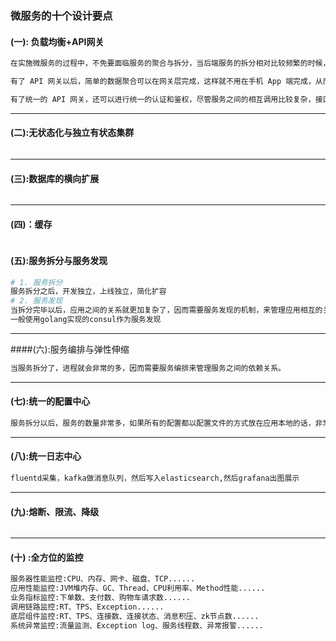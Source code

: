 ### 微服务的十个设计要点

#### (一): 负载均衡+API网关

```bash
在实施微服务的过程中，不免要面临服务的聚合与拆分，当后端服务的拆分相对比较频繁的时候，作为手机 App 来讲，往往需要一个统一的入口，将不同的请求路由到不同的服务，无论后面如何拆分与聚合，对于手机端来讲都是透明的。

有了 API 网关以后，简单的数据聚合可以在网关层完成，这样就不用在手机 App 端完成，从而手机 App 耗电量较小，用户体验较好。

有了统一的 API 网关，还可以进行统一的认证和鉴权，尽管服务之间的相互调用比较复杂，接口也会比较多，API 网关往往只暴露必须的对外接口，并且对接口进行统一的认证和鉴权，使得内部的服务相互访问的时候，不用再进行认证和鉴权，效率会比较高。
```

---

#### (二):无状态化与独立有状态集群

```bash

```

---

#### (三):数据库的横向扩展

```bash

```

---

#### (四)：缓存

```bash

```



#### (五):服务拆分与服务发现

```bash
# 1. 服务拆分
服务拆分之后，开发独立，上线独立，简化扩容
# 2. 服务发现
当拆分完毕以后，应用之间的关系就更加复杂了，因而需要服务发现的机制，来管理应用相互的关系，实现自动的修复，自动的关联，自动的负载均衡，自动的容错切换。
一般使用golang实现的consul作为服务发现
```

---

####(六):服务编排与弹性伸缩

```bash
当服务拆分了，进程就会非常的多，因而需要服务编排来管理服务之间的依赖关系。

```

---

#### (七):统一的配置中心

```bash
服务拆分以后，服务的数量非常多，如果所有的配置都以配置文件的方式放在应用本地的话，非常难以管理，可以想象当有几百上千个进程中有一个配置出现了问题，是很难将它找出来的，因而需要有统一的配置中心，来管理所有的配置，进行统一的配置下发。
```

---

#### (八):统一日志中心

```bash
fluentd采集，kafka做消息队列，然后写入elasticsearch,然后grafana出图展示
```

---

#### (九):熔断、限流、降级

```bash

```

---

#### (十) :全方位的监控

```bash
服务器性能监控:CPU、内存、网卡、磁盘、TCP......
应用性能监控:JVM堆内存、GC、Thread、CPU利用率、Method性能......
业务指标监控:下单数、支付数、购物车请求数......
调用链路监控:RT、TPS、Exception......
底层组件监控:RT、TPS、连接数、连接状态、消息积压、zk节点数......
系统异常监控:流量监测、Exception log、服务线程数、异常报警......
```

